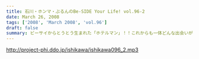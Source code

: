```yaml
---
title: 石川・ホンマ・ぶるんのBe-SIDE Your Life! vol.96-2
date: March 26, 2008
tags: ['2008', 'March 2008', 'vol.96']
draft: false
summary: ビーサイからとうとう生まれた「ホテルマン」！！これからも一体どんな出会いがそこにはあるのか！？お楽しみです。ちなみに地方の方にご説明しておくと「五反田」は、渋谷新宿池袋に次ぐ、第三勢力的な立ち位置にある、趣深い歓楽街・・・であります。NAMAE
---
```


http://project-phi.ddo.jp/ishikawa/ishikawa096_2.mp3